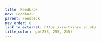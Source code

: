 ```yaml
---
title: Feedback
nav: Feedback
parent: Feedback
nav_order: 8
link_to_external: https://sustainsw.ac.uk/
title_color: rgb(255, 255, 255)
---
```

